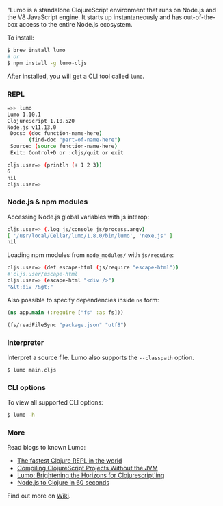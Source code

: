 "Lumo is a standalone ClojureScript environment that runs on Node.js and the V8 JavaScript engine. It starts up instantaneously and has out-of-the-box access to the entire Node.js ecosystem.

To install:

```bash
$ brew install lumo
# or
$ npm install -g lumo-cljs
```

After installed, you will get a CLI tool called `lumo`.

### REPL

```bash
=>> lumo
Lumo 1.10.1
ClojureScript 1.10.520
Node.js v11.13.0
 Docs: (doc function-name-here)
       (find-doc "part-of-name-here")
 Source: (source function-name-here)
 Exit: Control+D or :cljs/quit or exit

cljs.user=> (println (+ 1 2 3))
6
nil
cljs.user=>
```

### Node.js & npm modules

Accessing Node.js global variables with js interop:

```bash
cljs.user=> (.log js/console js/process.argv)
[ '/usr/local/Cellar/lumo/1.8.0/bin/lumo', 'nexe.js' ]
nil
```

Loading npm modules from `node_modules/` with `js/require`:

```bash
cljs.user=> (def escape-html (js/require "escape-html"))
#'cljs.user/escape-html
cljs.user=> (escape-html "<div />")
"&lt;div /&gt;"
```

Also possible to specify dependencies inside `ns` form:

```clojure
(ns app.main (:require ["fs" :as fs]))

(fs/readFileSync "package.json" "utf8")
```

### Interpreter

Interpret a source file. Lumo also supports the `--classpath` option.

```bash
$ lumo main.cljs
```

### CLI options

To view all supported CLI options:

```bash
$ lumo -h
```

### More

Read blogs to known Lumo:

* [The fastest Clojure REPL in the world](https://anmonteiro.com/2016/11/the-fastest-clojure-repl-in-the-world/)
* [Compiling ClojureScript Projects Without the JVM](https://anmonteiro.com/2017/02/compiling-clojurescript-projects-without-the-jvm/)
* [Lumo: Brightening the Horizons for Clojurescript'ing](http://benzaporzan.me/blog/2018/3/26/lumo_brightening_the_horizons_for_clojurescripting/)
* [Node.js to Clojure in 60 seconds](https://medium.com/front-end-hacking/node-js-to-clojure-in-60-seconds-a996e0969471)

Find out more on [Wiki](https://github.com/anmonteiro/lumo/wiki).
